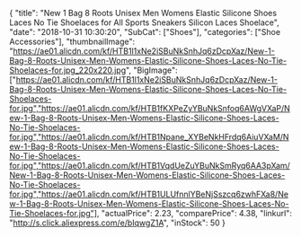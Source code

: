 {
	"title": "New 1 Bag 8 Roots Unisex Men Womens Elastic Silicone Shoes Laces No Tie Shoelaces for All Sports Sneakers Silicon Laces Shoelace",
	"date": "2018-10-31 10:30:20",
	"SubCat": ["Shoes"],
	"categories": ["Shoe Accessories"],
	"thumbnailImage": "https://ae01.alicdn.com/kf/HTB1l1xNe2iSBuNkSnhJq6zDcpXaz/New-1-Bag-8-Roots-Unisex-Men-Womens-Elastic-Silicone-Shoes-Laces-No-Tie-Shoelaces-for.jpg_220x220.jpg",
	"BigImage": ["https://ae01.alicdn.com/kf/HTB1l1xNe2iSBuNkSnhJq6zDcpXaz/New-1-Bag-8-Roots-Unisex-Men-Womens-Elastic-Silicone-Shoes-Laces-No-Tie-Shoelaces-for.jpg","https://ae01.alicdn.com/kf/HTB1fKXPeZyYBuNkSnfoq6AWgVXaP/New-1-Bag-8-Roots-Unisex-Men-Womens-Elastic-Silicone-Shoes-Laces-No-Tie-Shoelaces-for.jpg","https://ae01.alicdn.com/kf/HTB1Npane_XYBeNkHFrdq6AiuVXaM/New-1-Bag-8-Roots-Unisex-Men-Womens-Elastic-Silicone-Shoes-Laces-No-Tie-Shoelaces-for.jpg","https://ae01.alicdn.com/kf/HTB1VqdUeZuYBuNkSmRyq6AA3pXam/New-1-Bag-8-Roots-Unisex-Men-Womens-Elastic-Silicone-Shoes-Laces-No-Tie-Shoelaces-for.jpg","https://ae01.alicdn.com/kf/HTB1ULUfnnlYBeNjSszcq6zwhFXa8/New-1-Bag-8-Roots-Unisex-Men-Womens-Elastic-Silicone-Shoes-Laces-No-Tie-Shoelaces-for.jpg"],
	"actualPrice": 2.23,
	"comparePrice": 4.38,
	"linkurl": "http://s.click.aliexpress.com/e/bIqwgZ1A",
	"inStock": 50
}
